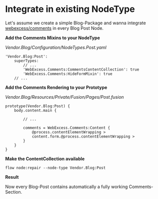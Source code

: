 # Integrate in existing NodeType

Let's assume we create a simple Blog-Package and wanna integrate [webexcess/comments](https://github.com/webexcess/WebExcess.Comments) in every Blog Post Node.

**Add the Comments Mixins to your NodeType**

_Vendor.Blog/Configuration/NodeTypes.Post.yaml_

	'Vendor.Blog:Post':
		superTypes:
			// ...
			'WebExcess.Comments:CommentsContentCollection': true
			'WebExcess.Comments:HideFormMixin': true
		// ...

**Add the Comments Rendering to your Prototype**

_Vendor.Blog/Resources/Private/Fusion/Pages/Post.fusion_

	prototype(Vendor.Blog:Post) {
		body.content.main {
	
			// ...
	
			comments = WebExcess.Comments:Content {
				@process.contentElementWrapping >
				content.form.@process.contentElementWrapping >
			}
		}
	}

**Make the ContentCollection available**

	flow node:repair --node-type Vendor.Blog:Post

**Result**

Now every Blog-Post contains automatically a fully working Comments-Section.
